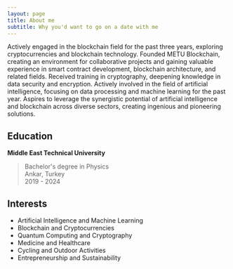 ```yaml
---
layout: page
title: About me
subtitle: Why you'd want to go on a date with me
---
```



Actively engaged in the blockchain field for the past three years, exploring cryptocurrencies and blockchain technology. Founded METU Blockchain, creating an environment for collaborative projects and gaining valuable experience in smart contract development, blockchain architecture, and related fields. Received training in cryptography, deepening knowledge in data security and encryption. Actively involved in the field of artificial intelligence, focusing on data processing and machine learning for the past year. Aspires to leverage the synergistic potential of artificial intelligence and blockchain across diverse sectors, creating ingenious and pioneering solutions.

## Education
**Middle East Technical University**
> Bachelor's degree in Physics <br />
> Ankar, Turkey <br />
> 2019 - 2024 

## Interests

* Artificial Intelligence and Machine Learning <br />
* Blockchain and Cryptocurrencies<br />
* Quantum Computing and Cryptography<br />
* Medicine and Healthcare<br />
* Cycling and Outdoor Activities<br />
* Entrepreneurship and Sustainability<br />
